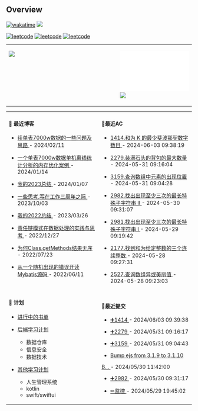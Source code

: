 
## Overview

[![wakatime](https://wakatime.com/badge/user/78591c59-95d5-4479-b2fc-988c35f31d59.svg)](https://wakatime.com/@78591c59-95d5-4479-b2fc-988c35f31d59) ![](https://gpvc.arturio.dev/0xcaffebabe)

[![leetcode](https://leetcode-badge.ismy.wang/ranking)](https://leetcode.cn/u/0xcaffebabe/) [![leetcode](https://leetcode-badge.ismy.wang/solved)](https://leetcode.cn/u/0xcaffebabe/) [![leetcode](https://leetcode-badge.ismy.wang/ac)](https://leetcode.cn/u/0xcaffebabe/)

<table border="0">
  <tr border="0">

  <td valign="top" width="60%">

  ![](https://github-readme-stats.vercel.app/api/wakatime?username=0xcaffebabe&layout=compact&langs_count=12&theme=dark&range=all_time)

  </td>

  <td valign="top" width="40%">

  ![](https://raw.githubusercontent.com/0xcaffebabe/github-stats/master/generated/overview.svg)
  ![](https://github-profile-summary-cards.vercel.app/api/cards/productive-time?username=0xcaffebabe&theme=github_dark&utcOffset=8)

  </td>
  </tr>

</table>

<table>

<tr>
<td valign="top" width="50%">

#### 📖 最近博客


* <a href="https://0xcaffebabe.github.io/%E5%A4%A7%E6%95%B0%E6%8D%AE/2024/02/11/%E7%BB%AD%E5%8D%95%E8%A1%A87000w%E6%95%B0%E6%8D%AE%E7%9A%84%E4%B8%80%E4%BA%9B%E9%97%AE%E9%A2%98%E5%8F%8A%E6%80%9D%E8%B7%AF.html" target="_blank"> 续单表7000w数据的一些问题及思路 </a> - 2024/02/11 

    
* <a href="https://0xcaffebabe.github.io/%E5%A4%A7%E6%95%B0%E6%8D%AE/2024/01/14/%E4%B8%80%E4%B8%AA%E5%8D%95%E8%A1%A87000w%E6%95%B0%E6%8D%AE%E5%8D%95%E6%9C%BA%E7%A6%BB%E7%BA%BF%E7%BB%9F%E8%AE%A1%E5%88%86%E6%9E%90%E7%9A%84%E5%86%85%E5%AD%98%E4%BC%98%E5%8C%96%E6%A1%88%E4%BE%8B.html" target="_blank"> 一个单表7000w数据单机离线统计分析的内存优化案例 </a> - 2024/01/14 

    
* <a href="https://0xcaffebabe.github.io/%E4%BA%BA%E7%94%9F/2024/01/07/%E6%88%91%E7%9A%842023%E6%80%BB%E7%BB%93.html" target="_blank"> 我的2023总结 </a> - 2024/01/07 

    
* <a href="https://0xcaffebabe.github.io/%E4%BA%BA%E7%94%9F/2023/10/03/%E4%B8%80%E4%BA%9B%E6%80%9D%E8%80%83,%E5%86%99%E5%9C%A8%E5%B7%A5%E4%BD%9C%E4%B8%89%E5%91%A8%E5%B9%B4%E4%B9%8B%E9%99%85.html" target="_blank"> 一些思考,写在工作三周年之际 </a> - 2023/10/03 

    
* <a href="https://0xcaffebabe.github.io/%E4%BA%BA%E7%94%9F/2023/03/26/%E6%88%91%E7%9A%842022%E6%80%BB%E7%BB%93.html" target="_blank"> 我的2022总结 </a> - 2023/03/26 

    
* <a href="https://0xcaffebabe.github.io/%E8%AE%BE%E8%AE%A1%E6%A8%A1%E5%BC%8F/2022/12/27/%E8%B4%A3%E4%BB%BB%E9%93%BE%E6%A8%A1%E5%BC%8F%E5%9C%A8%E6%95%B0%E6%8D%AE%E5%A4%84%E7%90%86%E7%9A%84%E5%AE%9E%E8%B7%B5%E4%B8%8E%E6%80%9D%E8%80%83.html" target="_blank"> 责任链模式在数据处理的实践与思考 </a> - 2022/12/27 

    
* <a href="https://0xcaffebabe.github.io/jvm/2022/07/23/%E4%B8%BA%E4%BD%95Class.getMethods%E7%BB%93%E6%9E%9C%E6%97%A0%E5%BA%8F.html" target="_blank"> 为何Class.getMethods结果无序 </a> - 2022/07/23 

    
* <a href="https://0xcaffebabe.github.io/java/2022/06/11/%E4%BB%8E%E4%B8%80%E4%B8%AA%E9%9A%8F%E6%9C%BA%E5%87%BA%E7%8E%B0%E7%9A%84%E9%94%99%E8%AF%AF%E5%BC%80%E8%AF%BBMybatis%E6%BA%90%E7%A0%81.html" target="_blank"> 从一个随机出现的错误开读Mybatis源码 </a> - 2022/06/11 

        

</td>

<td valign="top" width="50%">

#### 🔋最近AC


  * <a href="https://leetcode.cn/submissions/detail/536789933" target="_blank"> 1414.和为 K 的最少斐波那契数字数目 </a> - 2024-06-03 09:38:19 

    
  * <a href="https://leetcode.cn/submissions/detail/536142567" target="_blank"> 2279.装满石头的背包的最大数量 </a> - 2024-05-31 09:16:04 

    
  * <a href="https://leetcode.cn/submissions/detail/536139054" target="_blank"> 3159.查询数组中元素的出现位置 </a> - 2024-05-31 09:04:28 

    
  * <a href="https://leetcode.cn/submissions/detail/535893099" target="_blank"> 2982.找出出现至少三次的最长特殊子字符串 II </a> - 2024-05-30 09:31:07 

    
  * <a href="https://leetcode.cn/submissions/detail/535584747" target="_blank"> 2981.找出出现至少三次的最长特殊子字符串 I </a> - 2024-05-29 09:19:42 

    
  * <a href="https://leetcode.cn/submissions/detail/535309623" target="_blank"> 2177.找到和为给定整数的三个连续整数 </a> - 2024-05-28 09:27:31 

    
  * <a href="https://leetcode.cn/submissions/detail/535308575" target="_blank"> 2527.查询数组异或美丽值 </a> - 2024-05-28 09:23:03 

    

</td>

</tr>

<tr>

<td valign="top" width="50%">

#### 📝 计划

- [进行中的书单](https://github.com/users/0xcaffebabe/projects/4)


- [后端学习计划](https://github.com/users/0xcaffebabe/projects/1)
  - 数据仓库
  - 信息安全
  - 数据技术


- [其他学习计划](https://github.com/users/0xcaffebabe/projects/3)
  - 人生管理系统
  - kotlin
  - swift/swiftui


<td>

#### 🌴最近提交


  * <a href="https://github.com/0xcaffebabe/leetcode/commit/aed7580ba470a74b0afa04cc9b3da410308a9241" target="_blank"> ➕1414 </a> - 2024/06/03 09:39:38 

    
  * <a href="https://github.com/0xcaffebabe/leetcode/commit/da9c26144d2480c2e36ec1fad5724aec1e35b7e9" target="_blank"> ➕2279 </a> - 2024/05/31 09:16:17 

    
  * <a href="https://github.com/0xcaffebabe/leetcode/commit/40fb534f37b1cc3c6465840fc717d421a998f958" target="_blank"> ➕3159 </a> - 2024/05/31 09:04:43 

    
  * <a href="https://github.com/0xcaffebabe/note/commit/aa7e86d81918c8dbc641c71316f3c21505826c61" target="_blank"> Bump ejs from 3.1.9 to 3.1.10

B... </a> - 2024/05/30 11:42:00 

    
  * <a href="https://github.com/0xcaffebabe/leetcode/commit/2a836f9af3ba9def0c811548c5717496062edb0d" target="_blank"> ➕2982 </a> - 2024/05/30 09:31:17 

    
  * <a href="https://github.com/0xcaffebabe/note/commit/998e44df48a0c1fddaf9ec9873968ad75567ec6f" target="_blank"> ✏监控 </a> - 2024/05/29 19:45:02 

    

</td>

</tr>

</table>

